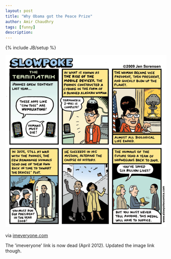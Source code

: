 ```yaml
---
layout: post
title: "Why Obama got the Peace Prize"
author: Amir Chaudhry
tags: [funny]
description:
---
```

{% include JB/setup %}

[![Obama Peace Prize](/images/terminatrix.gif)](http://www.slowpokecomics.com/strips/terminatrix.html)

via [imeveryone.com](http://imeveryone.com/discuss/182) <p class="footnote">The 'imeveryone' link is now dead (April 2012). Updated the image link though.</p>


